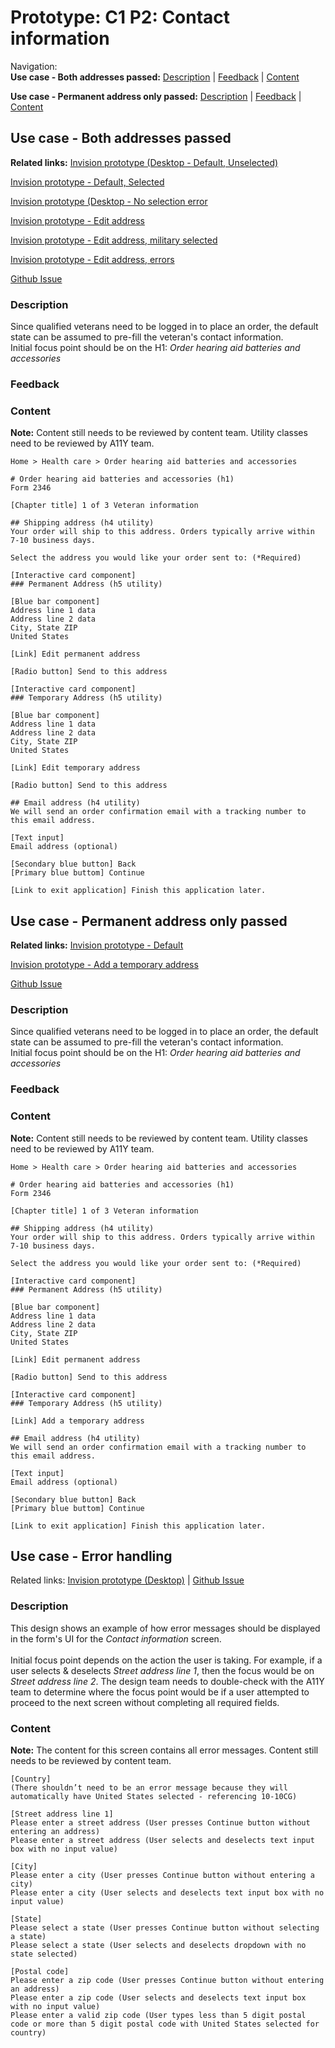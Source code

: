 # Prototype: C1 P2: Contact information 

Navigation: <br>
**Use case - Both addresses passed:** [Description](https://github.com/department-of-veterans-affairs/va.gov-team/blob/master/products/medical-device-tool/design/prototype-contact-information.md#description) | [Feedback](https://github.com/department-of-veterans-affairs/va.gov-team/blob/master/products/medical-device-tool/design/prototype-contact-information.md#feedback) | [Content](https://github.com/department-of-veterans-affairs/va.gov-team/blob/master/products/medical-device-tool/design/prototype-contact-information.md#content)<br>

**Use case - Permanent address only passed:**  [Description](https://github.com/department-of-veterans-affairs/va.gov-team/blob/master/products/medical-device-tool/design/prototype-contact-information.md#description) | [Feedback](https://github.com/department-of-veterans-affairs/va.gov-team/blob/master/products/medical-device-tool/design/prototype-contact-information.md#feedback) | [Content](https://github.com/department-of-veterans-affairs/va.gov-team/blob/master/products/medical-device-tool/design/prototype-contact-information.md#content)<br>

## Use case - Both addresses passed

**Related links:**
[Invision prototype (Desktop - Default, Unselected)](https://vsateams.invisionapp.com/share/6MVTG94WNH5#/408098735_C1_P2-_Both_Address_Passed_-_Unselected)

[Invision prototype - Default, Selected](https://vsateams.invisionapp.com/share/6MVTG94WNH5#/screens/407910007)

[Invision prototype (Desktop - No selection error](https://vsateams.invisionapp.com/share/6MVTG94WNH5#/408098736_C1_P2-_Both_Address_Passed_-_Error)

[Invision prototype - Edit address](https://vsateams.invisionapp.com/share/6MVTG94WNH5#/screens/407910003)

[Invision prototype - Edit address, military selected](https://vsateams.invisionapp.com/share/6MVTG94WNH5#/screens/409266593)

[Invision prototype - Edit address, errors](https://vsateams.invisionapp.com/share/6MVTG94WNH5#/screens/407910002)

[Github Issue](https://app.zenhub.com/workspaces/vft-59c95ae5fda7577a9b3184f8/issues/department-of-veterans-affairs/va.gov-team/6274)

### Description 
Since qualified veterans need to be logged in to place an order, the default state can be assumed to pre-fill the veteran's contact information. <br>
Initial focus point should be on the H1: _Order hearing aid batteries and accessories_

### Feedback 


### Content
**Note:** Content still needs to be reviewed by content team. Utility classes need to be reviewed by A11Y team. 

```
Home > Health care > Order hearing aid batteries and accessories 

# Order hearing aid batteries and accessories (h1)
Form 2346

[Chapter title] 1 of 3 Veteran information

## Shipping address (h4 utility)
Your order will ship to this address. Orders typically arrive within 7-10 business days. 

Select the address you would like your order sent to: (*Required)

[Interactive card component]
### Permanent Address (h5 utility)

[Blue bar component]
Address line 1 data
Address line 2 data
City, State ZIP
United States

[Link] Edit permanent address

[Radio button] Send to this address

[Interactive card component]
### Temporary Address (h5 utility)

[Blue bar component]
Address line 1 data
Address line 2 data
City, State ZIP
United States

[Link] Edit temporary address

[Radio button] Send to this address

## Email address (h4 utility)
We will send an order confirmation email with a tracking number to this email address.

[Text input]
Email address (optional)

[Secondary blue button] Back
[Primary blue buttom] Continue

[Link to exit application] Finish this application later.
```

## Use case - Permanent address only passed

**Related links:**
[Invision prototype - Default](https://vsateams.invisionapp.com/share/6MVTG94WNH5#/screens/407910005)

[Invision prototype - Add a temporary address](https://vsateams.invisionapp.com/share/6MVTG94WNH5#/screens/407910004)

[Github Issue](https://app.zenhub.com/workspaces/vft-59c95ae5fda7577a9b3184f8/issues/department-of-veterans-affairs/va.gov-team/6274)

### Description 
Since qualified veterans need to be logged in to place an order, the default state can be assumed to pre-fill the veteran's contact information. <br>
Initial focus point should be on the H1: _Order hearing aid batteries and accessories_

### Feedback 


### Content
**Note:** Content still needs to be reviewed by content team. Utility classes need to be reviewed by A11Y team. 

```
Home > Health care > Order hearing aid batteries and accessories 

# Order hearing aid batteries and accessories (h1)
Form 2346

[Chapter title] 1 of 3 Veteran information

## Shipping address (h4 utility)
Your order will ship to this address. Orders typically arrive within 7-10 business days. 

Select the address you would like your order sent to: (*Required)

[Interactive card component]
### Permanent Address (h5 utility)

[Blue bar component]
Address line 1 data
Address line 2 data
City, State ZIP
United States

[Link] Edit permanent address

[Radio button] Send to this address

[Interactive card component]
### Temporary Address (h5 utility)

[Link] Add a temporary address

## Email address (h4 utility)
We will send an order confirmation email with a tracking number to this email address.

[Text input]
Email address (optional)

[Secondary blue button] Back
[Primary blue buttom] Continue

[Link to exit application] Finish this application later.
```

## Use case - Error handling 

Related links: [Invision prototype (Desktop)](https://vsateams.invisionapp.com/share/CMW1O5S9ZQN) | [Github Issue](https://github.com/department-of-veterans-affairs/va.gov-team/issues/5791)

### Description 
This design shows an example of how error messages should be displayed in the form's UI for the _Contact information_ screen. <br><br>
Initial focus point depends on the action the user is taking. For example, if a user selects & deselects _Street address line 1_, then the focus would be on _Street address line 2_. The design team needs to double-check with the A11Y team to determine where the focus point would be if a user attempted to proceed to the next screen without completing all required fields. 

### Content
**Note:** The content for this screen contains all error messages. Content still needs to be reviewed by content team. 

```
[Country]
(There shouldn’t need to be an error message because they will automatically have United States selected - referencing 10-10CG)

[Street address line 1]
Please enter a street address (User presses Continue button without entering an address)
Please enter a street address (User selects and deselects text input box with no input value)

[City]
Please enter a city (User presses Continue button without entering a city)
Please enter a city (User selects and deselects text input box with no input value)

[State]
Please select a state (User presses Continue button without selecting a state)
Please select a state (User selects and deselects dropdown with no state selected)

[Postal code]
Please enter a zip code (User presses Continue button without entering an address)
Please enter a zip code (User selects and deselects text input box with no input value)
Please enter a valid zip code (User types less than 5 digit postal code or more than 5 digit postal code with United States selected for country)
```
